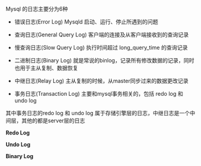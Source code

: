 Mysql 的日志主要分为6种

* 错误日志(Error Log)
Mysqld 启动、运行、停止所遇到的问题

* 查询日志(General Query Log)
客户端的连接及从客户端接收到的查询记录

* 慢查询日志(Slow Query Log)
执行时间超过 long_query_time 的查询记录

* 二进制日志(Binary Log)
就是常说的binlog，记录所有修改数据的记录，同时也用于主从复制、数据恢复

* 中继日志(Relay Log)
主从复制的时候，从master同步过来的数据更改记录

* 事务日志(Transaction Log)
主要和mysql事务相关的，包括 redo log 和 undo log

其中事务日志的redo log 和 undo log 属于存储引擎层的日志，中继日志是一个中间层，其他的都是server层的日志

__Redo Log__


__Undo Log__

__Binary Log__

